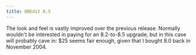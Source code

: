 ```yaml
---
title: BBEdit 8.5
---
```


The look and feel is vastly improved over the previous release. Normally wouldn't be interested in paying for an 8.2-to-8.5 upgrade, but in this case will probably cave in: $25 seems fair enough, given that I bought 8.0 back in November 2004.
